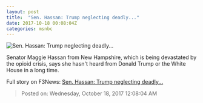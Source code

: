 ```yaml
---
layout: post
title:  "Sen. Hassan: Trump neglecting deadly..."
date: 2017-10-18 00:08:04Z
categories: msnbc
---
```


![Sen. Hassan: Trump neglecting deadly...](http://media1.s-nbcnews.com/j/MSNBC/Components/Video/201710/2017-10-18T00-08-27-5Z--1280x720.video_1067x600.jpg)

Senator Maggie Hassan from New Hampshire, which is being devastated by the opioid crisis, says she hasn't heard from Donald Trump or the White House in a long time.


Full story on F3News: [Sen. Hassan: Trump neglecting deadly...](http://www.f3nws.com/n/GemXTH)

> Posted on: Wednesday, October 18, 2017 12:08:04 AM
